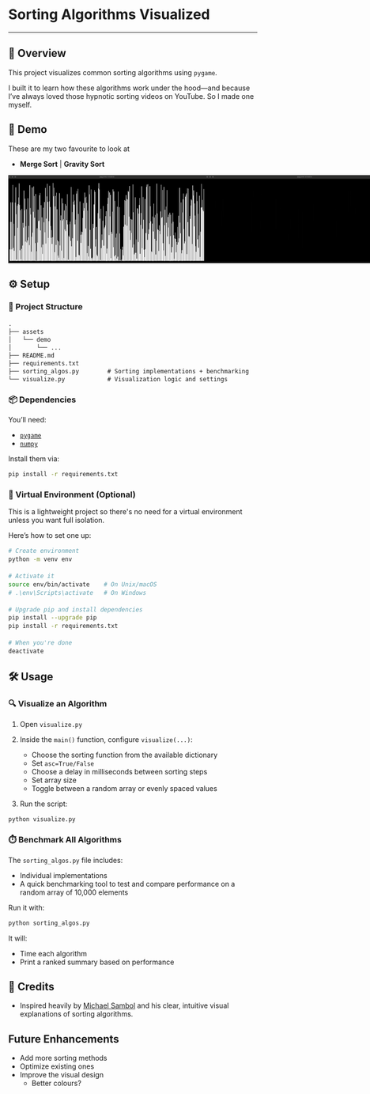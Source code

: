 # Sorting Algorithms Visualized

---

## 🚀 Overview

This project visualizes common sorting algorithms using `pygame`.

I built it to learn how these algorithms work under the hood—and because I’ve always loved those hypnotic sorting videos on YouTube. So I made one myself.

## 🎥 Demo

These are my two favourite to look at

- **Merge Sort** | **Gravity Sort**
<p style="display: flex; align-items:center">
    <img src="assets/demo/merge-sort.gif" width="400" alt="Demo">
    <img src="assets/demo/gravity-sort.gif" width="400" alt="Demo">
</p>

## ⚙️ Setup

### 📁 Project Structure

```plaintext
.
├── assets
│   └── demo
│       └── ...
├── README.md
├── requirements.txt
├── sorting_algos.py        # Sorting implementations + benchmarking
└── visualize.py            # Visualization logic and settings
```

### 📦 Dependencies

You’ll need:
- [`pygame`](https://www.pygame.org/wiki/GettingStarted)
- [`numpy`](https://numpy.org/)

Install them via:

```bash
pip install -r requirements.txt
```

### 🧪 Virtual Environment (Optional)

This is a lightweight project so there's no need for a virtual environment unless you want full isolation.

Here’s how to set one up:
```bash
# Create environment
python -m venv env

# Activate it
source env/bin/activate    # On Unix/macOS
# .\env\Scripts\activate   # On Windows

# Upgrade pip and install dependencies
pip install --upgrade pip
pip install -r requirements.txt

# When you're done
deactivate
```

## 🛠️ Usage

### 🔍 Visualize an Algorithm

1. Open `visualize.py`

2. Inside the `main()` function, configure `visualize(...)`:
    - Choose the sorting function from the available dictionary
    - Set `asc=True/False`
    - Choose a delay in milliseconds between sorting steps
    - Set array size
    - Toggle between a random array or evenly spaced values

3. Run the script:
```bash
python visualize.py
```

### ⏱️ Benchmark All Algorithms

The `sorting_algos.py` file includes:
- Individual implementations
- A quick benchmarking tool to test and compare performance on a random array of 10,000 elements

Run it with:
```bash
python sorting_algos.py
```

It will:
- Time each algorithm
- Print a ranked summary based on performance

## 🙏 Credits

- Inspired heavily by [Michael Sambol](https://www.youtube.com/@MichaelSambol) and his clear, intuitive visual explanations of sorting algorithms.


## Future Enhancements 

- Add more sorting methods
- Optimize existing ones 
- Improve the visual design
    - Better colours?
